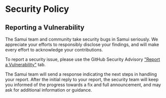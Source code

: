 # Security Policy

## Reporting a Vulnerability

The Samui team and community take security bugs in Samui seriously. We appreciate your efforts to responsibly disclose your findings, and will make every effort to acknowledge your contributions.

To report a security issue, please use the GitHub Security Advisory ["Report a Vulnerability"](https://github.com/samui-build/samui-wallet/security/advisories/new) tab.

The Samui team will send a response indicating the next steps in handling your report. After the initial reply to your report, the security team will keep you informed of the progress towards a fix and full announcement, and may ask for additional information or guidance.
